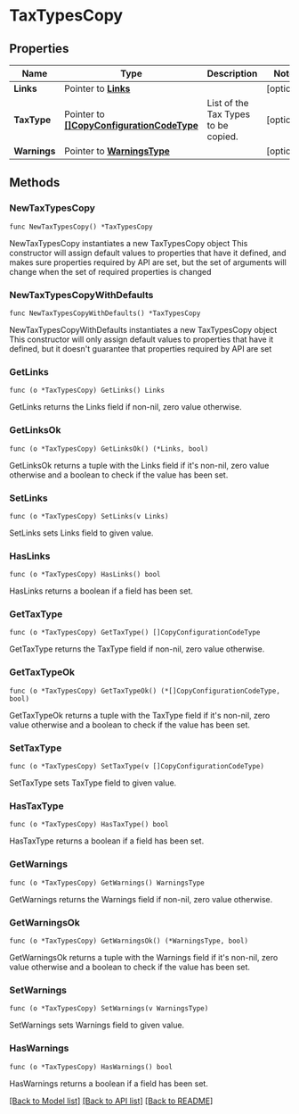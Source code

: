 # TaxTypesCopy

## Properties

Name | Type | Description | Notes
------------ | ------------- | ------------- | -------------
**Links** | Pointer to [**Links**](Links.md) |  | [optional] 
**TaxType** | Pointer to [**[]CopyConfigurationCodeType**](CopyConfigurationCodeType.md) | List of the Tax Types to be copied. | [optional] 
**Warnings** | Pointer to [**WarningsType**](WarningsType.md) |  | [optional] 

## Methods

### NewTaxTypesCopy

`func NewTaxTypesCopy() *TaxTypesCopy`

NewTaxTypesCopy instantiates a new TaxTypesCopy object
This constructor will assign default values to properties that have it defined,
and makes sure properties required by API are set, but the set of arguments
will change when the set of required properties is changed

### NewTaxTypesCopyWithDefaults

`func NewTaxTypesCopyWithDefaults() *TaxTypesCopy`

NewTaxTypesCopyWithDefaults instantiates a new TaxTypesCopy object
This constructor will only assign default values to properties that have it defined,
but it doesn't guarantee that properties required by API are set

### GetLinks

`func (o *TaxTypesCopy) GetLinks() Links`

GetLinks returns the Links field if non-nil, zero value otherwise.

### GetLinksOk

`func (o *TaxTypesCopy) GetLinksOk() (*Links, bool)`

GetLinksOk returns a tuple with the Links field if it's non-nil, zero value otherwise
and a boolean to check if the value has been set.

### SetLinks

`func (o *TaxTypesCopy) SetLinks(v Links)`

SetLinks sets Links field to given value.

### HasLinks

`func (o *TaxTypesCopy) HasLinks() bool`

HasLinks returns a boolean if a field has been set.

### GetTaxType

`func (o *TaxTypesCopy) GetTaxType() []CopyConfigurationCodeType`

GetTaxType returns the TaxType field if non-nil, zero value otherwise.

### GetTaxTypeOk

`func (o *TaxTypesCopy) GetTaxTypeOk() (*[]CopyConfigurationCodeType, bool)`

GetTaxTypeOk returns a tuple with the TaxType field if it's non-nil, zero value otherwise
and a boolean to check if the value has been set.

### SetTaxType

`func (o *TaxTypesCopy) SetTaxType(v []CopyConfigurationCodeType)`

SetTaxType sets TaxType field to given value.

### HasTaxType

`func (o *TaxTypesCopy) HasTaxType() bool`

HasTaxType returns a boolean if a field has been set.

### GetWarnings

`func (o *TaxTypesCopy) GetWarnings() WarningsType`

GetWarnings returns the Warnings field if non-nil, zero value otherwise.

### GetWarningsOk

`func (o *TaxTypesCopy) GetWarningsOk() (*WarningsType, bool)`

GetWarningsOk returns a tuple with the Warnings field if it's non-nil, zero value otherwise
and a boolean to check if the value has been set.

### SetWarnings

`func (o *TaxTypesCopy) SetWarnings(v WarningsType)`

SetWarnings sets Warnings field to given value.

### HasWarnings

`func (o *TaxTypesCopy) HasWarnings() bool`

HasWarnings returns a boolean if a field has been set.


[[Back to Model list]](../README.md#documentation-for-models) [[Back to API list]](../README.md#documentation-for-api-endpoints) [[Back to README]](../README.md)


